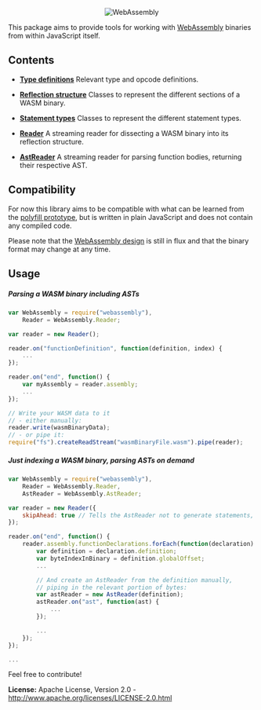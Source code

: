 <p align="center"><img alt="WebAssembly" src="https://raw.githubusercontent.com/dcodeIO/WebAssembly/master/WebAssembly.png" /></p>

This package aims to provide tools for working with [WebAssembly](https://github.com/WebAssembly) binaries from within
JavaScript itself.

Contents
--------

* **[Type definitions](https://github.com/dcodeIO/WebAssembly/blob/master/src/types.js)**
  Relevant type and opcode definitions.

* **[Reflection structure](https://github.com/dcodeIO/WebAssembly/tree/master/src/reflect)**
  Classes to represent the different sections of a WASM binary.

* **[Statement types](https://github.com/dcodeIO/WebAssembly/tree/master/src/stmt)**
  Classes to represent the different statement types.

* **[Reader](https://github.com/dcodeIO/WebAssembly/blob/master/src/Reader.js)**
  A streaming reader for dissecting a WASM binary into its reflection structure.

* **[AstReader](https://github.com/dcodeIO/WebAssembly/blob/master/src/AstReader.js)**
  A streaming reader for parsing function bodies, returning their respective AST.

Compatibility
-------------
For now this library aims to be compatible with what can be learned from the [polyfill prototype](https://github.com/WebAssembly/polyfill-prototype-1),
but is written in plain JavaScript and does not contain any compiled code.

Please note that the [WebAssembly design](https://github.com/WebAssembly/design) is still in flux and that the binary
format may change at any time.

Usage
-----

##### Parsing a WASM binary including ASTs

```js
var WebAssembly = require("webassembly"),
    Reader = WebAssembly.Reader;

var reader = new Reader();

reader.on("functionDefinition", function(definition, index) {
    ...
});

reader.on("end", function() {
    var myAssembly = reader.assembly;
    ...
});

// Write your WASM data to it
// - either manually:
reader.write(wasmBinaryData);
// - or pipe it:
require("fs").createReadStream("wasmBinaryFile.wasm").pipe(reader);
```

##### Just indexing a WASM binary, parsing ASTs on demand

```js
var WebAssembly = require("webassembly"),
    Reader = WebAssembly.Reader,
    AstReader = WebAssembly.AstReader;

var reader = new Reader({
    skipAhead: true // Tells the AstReader not to generate statements, skipping ahead
});

reader.on("end", function() {
    reader.assembly.functionDeclarations.forEach(function(declaration) {
        var definition = declaration.definition;
        var byteIndexInBinary = definition.globalOffset;
        ...

        // And create an AstReader from the definition manually,
        // piping in the relevant portion of bytes:
        var astReader = new AstReader(definition);
        astReader.on("ast", function(ast) {
            ...
        });

        ...
    });
});

...
```

Feel free to contribute!

**License:** Apache License, Version 2.0 - http://www.apache.org/licenses/LICENSE-2.0.html
